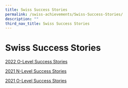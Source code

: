 ```yaml
---
title: Swiss Success Stories
permalink: /swiss-achievements/Swiss-Success-Stories/
description: ""
third_nav_title: Swiss Success Stories
---
```

# Swiss Success Stories

[2022 O-Level Success Stories](https://swisscottagesec.moe.edu.sg/2022-o-level-success-stories/)

[2021 N-Level Success Stories](https://swisscottagesec.moe.edu.sg/2021-n-level-sucess-stories/)

[2021 O-Level Success Stories](/swiss-achievements/Swiss-Success-Stories/2021-o-level-success-stories/)